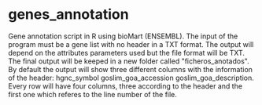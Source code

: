 # genes_annotation
Gene annotation script in R using bioMart (ENSEMBL). The input of the program must be a gene list with no header in a TXT format. The output will depend on the attributes parameters used but the file format will be TXT. The final output will be keeped in a new folder called "ficheros_anotados". By default the output will show three different columns with the information of the header: hgnc_symbol	goslim_goa_accession	goslim_goa_description. Every row will have four columns, three according to the header and the first one which referes to the line number of the file.
